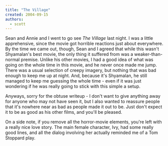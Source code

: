 ```yaml
---
title: "The Village"
created: 2004-09-15
authors:
  - scott
---
```


Sean and Annie and I went to go see _The Village_ last night. I was a little apprehensive, since the movie got horrible reactions just about everywhere. By the time we came out, though, Sean and I agreed that while this wasn't Shyamalan's best movie, the only thing it suffered from was a weaker-than-normal premise. Unlike his other movies, I had a good idea of what was going on the whole time in this movie, and he never once made me jump. There was a usual selection of creepy imagery, but nothing that was bad enough to keep me up at night. And, because it's Shyamalan, he still managed to keep me guessing the whole time - even if it was just wondering if he was really going to stick with this simple a setup.

Anyways, sorry for the obtuse writeup - I don't want to give anything away for anyone who may not have seen it, but I also wanted to reassure people that it's nowhere near as bad as people made it out to be. Just don't expect it to be as good as his other films, and you'll be pleased.

On a side note, if you remove all the horror-movie elements, you're left with a really nice love story. The main female character, Ivy, had some really good lines, and all the dialog involving her actually reminded me of a Tom Stoppard play.
